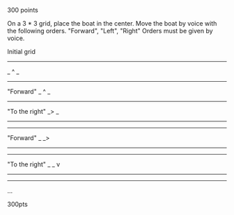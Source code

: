 300 points

On a 3 * 3 grid, place the boat in the center.
Move the boat by voice with the following orders.
"Forward", "Left", "Right"
Orders must be given by voice.

Initial grid
_ _ _
_ ^ _
_ _ _

"Forward"
_ ^ _
_ _ _

"To the right"
_> _
_ _ _
_ _ _

"Forward"
_ _>
_ _ _
_ _ _

"To the right"
_ _ v
_ _ _
_ _ _

...

300pts
